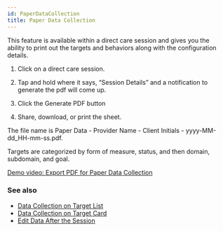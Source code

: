 ```yaml
---
id: PaperDataCollection
title: Paper Data Collection
---
```

This feature is available within a direct care session and gives you the ability to print out the targets and behaviors along with the configuration details.    

 1. Click on a direct care session. 

2. Tap and hold where it says, “Session Details” and a notification to generate the pdf will come up.  

3. Click the Generate PDF button  

4. Share, download, or print the sheet. 

The file name is Paper Data - Provider Name - Client Initials - yyyy-MM-dd_HH-mm-ss.pdf.    

Targets are categorized by form of measure, status, and then domain, subdomain, and goal. 

[Demo video: Export PDF for Paper Data Collection](https://youtu.be/jd4hjoBg43w/ "Title")

### See also
- [Data Collection on Target List](DataCollection/DataCollectionTargetList.md)
- [Data Collection on Target Card](DataCollection/DataCollectionTargetCard.md)
- [Edit Data After the Session](DataCollection/EditDataAfterSession.md)
